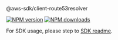 @aws-sdk/client-route53resolver

[![NPM version](https://img.shields.io/npm/v/@aws-sdk/client-route53resolver/beta.svg)](https://www.npmjs.com/package/@aws-sdk/client-route53resolver)
[![NPM downloads](https://img.shields.io/npm/dm/@aws-sdk/client-route53resolver.svg)](https://www.npmjs.com/package/@aws-sdk/client-route53resolver)

For SDK usage, please step to [SDK readme](https://github.com/aws/aws-sdk-js-v3).
